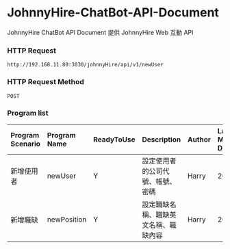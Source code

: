 # JohnnyHire-ChatBot-API-Document
JohnnyHire ChatBot API Document 提供 JohnnyHire Web 互動 API

### HTTP Request
```
http://192.168.11.80:3030/johnnyHire/api/v1/newUser
```
### HTTP Request Method
```
POST
```

### Program list
| Program Scenario| Program Name | ReadyToUse | Description | Author | Last Modify Date |
|:----------|:----------|:----------|:----------|:----------|:----------|
| 新增使用者 | newUser | Y | 設定使用者的公司代號、帳號、密碼 | Harry | 20220208 |
| 新增職缺 | newPosition | Y | 設定職缺名稱、職缺英文名稱、職缺內容 | Harry | 20220216 
